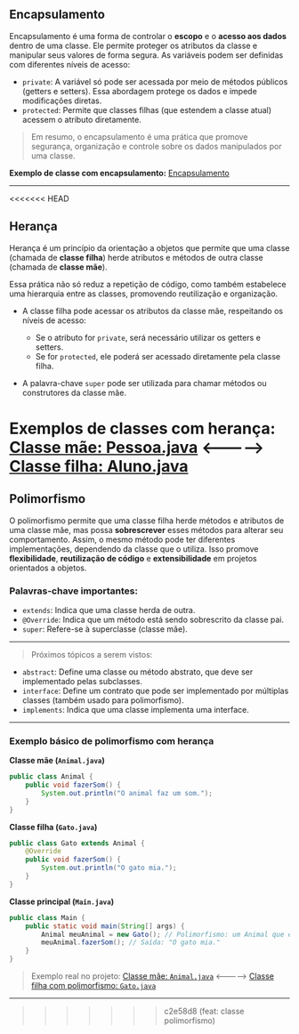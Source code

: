 ## Encapsulamento

Encapsulamento é uma forma de controlar o **escopo** e o **acesso aos dados** dentro de uma classe. Ele permite proteger os atributos da classe e manipular seus valores de forma segura. As variáveis podem ser definidas com diferentes níveis de acesso:

* `private`: A variável só pode ser acessada por meio de métodos públicos (getters e setters). Essa abordagem protege os dados e impede modificações diretas.
* `protected`: Permite que classes filhas (que estendem a classe atual) acessem o atributo diretamente.

> Em resumo, o encapsulamento é uma prática que promove segurança, organização e controle sobre os dados manipulados por uma classe.

**Exemplo de classe com encapsulamento:**
[Encapsulamento](../studyJava/src/main/java/com/marcos/study/POO/encapsulamento/Banco.java)

---

<<<<<<< HEAD
## Herança

Herança é um princípio da orientação a objetos que permite que uma classe (chamada de **classe filha**) herde atributos e métodos de outra classe (chamada de **classe mãe**).

Essa prática não só reduz a repetição de código, como também estabelece uma hierarquia entre as classes, promovendo reutilização e organização.

* A classe filha pode acessar os atributos da classe mãe, respeitando os níveis de acesso:

  * Se o atributo for `private`, será necessário utilizar os getters e setters.
  * Se for `protected`, ele poderá ser acessado diretamente pela classe filha.
* A palavra-chave `super` pode ser utilizada para chamar métodos ou construtores da classe mãe.

**Exemplos de classes com herança:**
[Classe mãe: Pessoa.java](../studyJava/src/main/java/com/marcos/study/POO/heranca/Pessoa.java) <----->
[Classe filha: Aluno.java](../studyJava/src/main/java/com/marcos/study/POO/heranca/Aluno.java)
=======
## Polimorfismo

O polimorfismo permite que uma classe filha herde métodos e atributos de uma classe mãe, mas possa **sobrescrever** esses métodos para alterar seu comportamento. Assim, o mesmo método pode ter diferentes implementações, dependendo da classe que o utiliza. Isso promove **flexibilidade**, **reutilização de código** e **extensibilidade** em projetos orientados a objetos.

### Palavras-chave importantes:

* `extends`: Indica que uma classe herda de outra.
* `@Override`: Indica que um método está sendo sobrescrito da classe pai.
* `super`: Refere-se à superclasse (classe mãe).

---- 
>Próximos tópicos a serem vistos:
* `abstract`: Define uma classe ou método abstrato, que deve ser implementado pelas subclasses.
* `interface`: Define um contrato que pode ser implementado por múltiplas classes (também usado para polimorfismo).
* `implements`: Indica que uma classe implementa uma interface.

---

### Exemplo básico de polimorfismo com herança

**Classe mãe (`Animal.java`)**

```java
public class Animal {
    public void fazerSom() {
        System.out.println("O animal faz um som.");
    }
}
```

**Classe filha (`Gato.java`)**

```java
public class Gato extends Animal {
    @Override
    public void fazerSom() {
        System.out.println("O gato mia.");
    }
}
```

**Classe principal (`Main.java`)**

```java
public class Main {
    public static void main(String[] args) {
        Animal meuAnimal = new Gato(); // Polimorfismo: um Animal que é um Gato
        meuAnimal.fazerSom(); // Saída: "O gato mia."
    }
}
```

> Exemplo real no projeto:
> [Classe mãe: `Animal.java`](../studyJava/src/main/java/com/marcos/study/POO/polimorfismo/Animal.java) <----->
> [Classe filha com polimorfismo: `Gato.java`](../studyJava/src/main/java/com/marcos/study/POO/polimorfismo/Gato.java)

---

>>>>>>> c2e58d8 (feat: classe polimorfismo)
